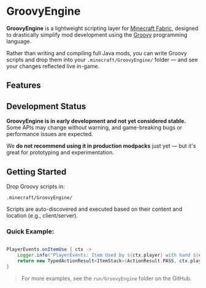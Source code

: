 # GroovyEngine

**GroovyEngine** is a lightweight scripting layer for [Minecraft Fabric](https://fabricmc.net/), designed to drastically simplify mod development using the [Groovy](https://groovy-lang.org/) programming language.

Rather than writing and compiling full Java mods, you can write Groovy scripts and drop them into your `.minecraft/GroovyEngine/` folder — and see your changes reflected live in-game.

## Features



## Development Status

**GroovyEngine is in early development and not yet considered stable.**  
Some APIs may change without warning, and game-breaking bugs or performance issues are expected.

We **do not recommend using it in production modpacks** just yet — but it's great for prototyping and experimentation.

## Getting Started

Drop Groovy scripts in:

`.minecraft/GroovyEngine/ `


Scripts are auto-discovered and executed based on their content and location (e.g., client/server).


### Quick Example:

```groovy

PlayerEvents.onItemUse { ctx ->
    Logger.info("PlayerEvents: Item Used by ${ctx.player} with hand ${ctx.hand} - Event: ${ctx.event}")
    return new TypedActionResult<ItemStack>(ActionResult.PASS, ctx.player.getStackInHand(ctx.hand))
}
```
> For more examples, see the `run/GroovyEngine` folder on the GitHub.
